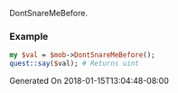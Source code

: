 DontSnareMeBefore.
### Example

```perl
my $val = $mob->DontSnareMeBefore();
quest::say($val); # Returns uint
```


Generated On 2018-01-15T13:04:48-08:00